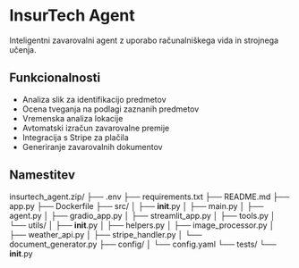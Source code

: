 # InsurTech Agent

Inteligentni zavarovalni agent z uporabo računalniškega vida in strojnega učenja.

## Funkcionalnosti

- Analiza slik za identifikacijo predmetov
- Ocena tveganja na podlagi zaznanih predmetov
- Vremenska analiza lokacije
- Avtomatski izračun zavarovalne premije
- Integracija s Stripe za plačila
- Generiranje zavarovalnih dokumentov

## Namestitev
insurtech_agent.zip/
├── .env
├── requirements.txt
├── README.md
├── app.py
├── Dockerfile
├── src/
│   ├── __init__.py
│   ├── main.py
│   ├── agent.py
│   ├── gradio_app.py
│   ├── streamlit_app.py
│   ├── tools.py
│   └── utils/
│       ├── __init__.py
│       ├── helpers.py
│       ├── image_processor.py
│       ├── weather_api.py
│       ├── stripe_handler.py
│       └── document_generator.py
├── config/
│   └── config.yaml
└── tests/
    └── __init__.py 
